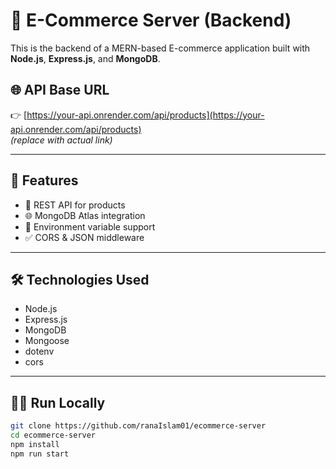 # 🧠 E-Commerce Server (Backend)

This is the backend of a MERN-based E-commerce application built with **Node.js**, **Express.js**, and **MongoDB**.

## 🌐 API Base URL

👉 [https://your-api.onrender.com/api/products](https://your-api.onrender.com/api/products)  
*(replace with actual link)*

---

## 🚀 Features

- 📡 REST API for products
- 🌐 MongoDB Atlas integration
- 🔐 Environment variable support
- ✅ CORS & JSON middleware

---

## 🛠️ Technologies Used

- Node.js
- Express.js
- MongoDB
- Mongoose
- dotenv
- cors

---

## 🧑‍💻 Run Locally

```bash
git clone https://github.com/ranaIslam01/ecommerce-server
cd ecommerce-server
npm install
npm run start
